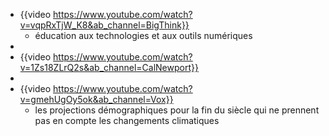 - {{video https://www.youtube.com/watch?v=vqpRxTjW_K8&ab_channel=BigThink}}
	- éducation aux technologies et aux outils numériques
-
- {{video https://www.youtube.com/watch?v=1Zs18ZLrQ2s&ab_channel=CalNewport}}
-
- {{video https://www.youtube.com/watch?v=gmehUgOy5ok&ab_channel=Vox}}
	- les projections démographiques pour la fin du siècle qui ne prennent pas en compte les changements climatiques